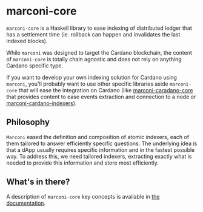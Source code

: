 # marconi-core

`marconi-core` is a Haskell library to ease indexing of distributed ledger
that has a settlement time
(ie. rollback can happen and invalidates the last indexed blocks).

While `marconi` was designed to target the Cardano blockchain,
the content of `marconi-core` is totally chain agnostic and does not rely on
anything Cardano specific type.

If you want to develop your own indexing solution for Cardano using `marconi`,
you'll probably want to use other specific libraries aside `marconi-core` that
will ease the integration on Cardano
(like [marconi-caradano-core](../marconi-cardano-core) that provides content to
ease events extraction and connection to a node or
[marconi-cardano-indexers](../marconi-cardano-indexers)).

## Philosophy

`Marconi` eased the definition and composition of atomic indexers,
each of them tailored to answer efficiently specific questions.
The underlying idea is that a dApp usually requires specific information
and in the fastest possible way.
To address this, we need tailored indexers, extracting exactly what is needed to
provide this information and store most efficiently.

## What's in there?

A description of `marconi-core` key concepts is available in
[the documentation](../doc/read-the-docs-site/architecture/marconi-core-building-blocks.rst).
